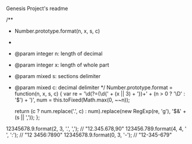 Genesis Project's readme

/**
 * Number.prototype.format(n, x, s, c)
 * 
 * @param integer n: length of decimal
 * @param integer x: length of whole part
 * @param mixed   s: sections delimiter
 * @param mixed   c: decimal delimiter
 */
Number.prototype.format = function(n, x, s, c) {
    var re = '\\d(?=(\\d{' + (x || 3) + '})+' + (n > 0 ? '\\D' : '$') + ')',
        num = this.toFixed(Math.max(0, ~~n));

    return (c ? num.replace('.', c) : num).replace(new RegExp(re, 'g'), '$&' + (s || ','));
};

12345678.9.format(2, 3, '.', ',');  // "12.345.678,90"
123456.789.format(4, 4, ' ', ':');  // "12 3456:7890"
12345678.9.format(0, 3, '-');       // "12-345-679"
